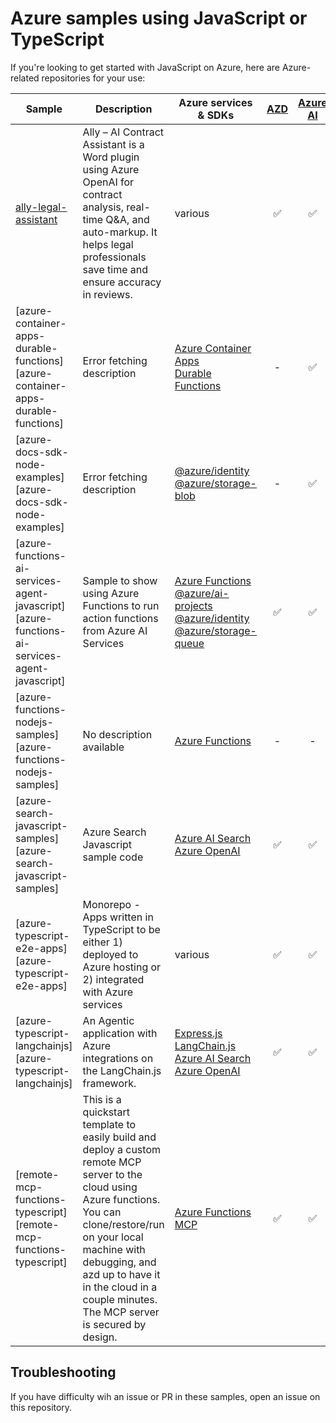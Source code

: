 # Azure samples using JavaScript or TypeScript


If you're looking to get started with JavaScript on Azure, here are Azure-related repositories for your use:

| Sample | Description | Azure services & SDKs | [AZD][azd-link] | [Azure AI][azure-ai-link] | [DevContainer][devcontainer-link] | Stats |
| ------ | ----------- | --------------------- | :-------------: | :-----------------------: | :------------------------------: | ----- |
| [ally-legal-assistant][ally-legal-assistant] | Ally – AI Contract Assistant is a Word plugin using Azure OpenAI for contract analysis, real-time Q&A, and auto-markup. It helps legal professionals save time and ensure accuracy in reviews. | various | ✅ | ✅ |  | ⭐ 31 | 👀 5 | 🔄 2025-01-27 |
| [azure-container-apps-durable-functions][azure-container-apps-durable-functions] | Error fetching description | [Azure Container Apps][container-apps-link]<br>[Durable Functions][durable-functions] | - | ✅ |  | ⭐ 0 | 👀 0 | 🔄 N/A |
| [azure-docs-sdk-node-examples][azure-docs-sdk-node-examples] | Error fetching description | [@azure/identity][azure-identity]<br>[@azure/storage-blob][storage-blob] | - | ✅ |  | ⭐ 0 | 👀 0 | 🔄 N/A |
| [azure-functions-ai-services-agent-javascript][azure-functions-ai-services-agent-javascript] | Sample to show using Azure Functions to run action functions from Azure AI Services | [Azure Functions][functions-docs]<br>[@azure/ai-projects][ai-projects]<br>[@azure/identity][azure-identity]<br>[@azure/storage-queue][storage-queue] | ✅ | ✅ |  | ⭐ 0 | 👀 9 | 🔄 2025-04-26 |
| [azure-functions-nodejs-samples][azure-functions-nodejs-samples] | No description available | [Azure Functions][functions-docs] | - | - |  | ⭐ 10 | 👀 26 | 🔄 2024-11-26 |
| [azure-search-javascript-samples][azure-search-javascript-samples] | Azure Search Javascript sample code | [Azure AI Search][ai-search]<br>[Azure OpenAI][azure-openai] | ✅ | ✅ |  | ⭐ 25 | 👀 22 | 🔄 2024-08-16 |
| [azure-typescript-e2e-apps][azure-typescript-e2e-apps] | Monorepo - Apps written in TypeScript to be either 1) deployed to Azure hosting or 2) integrated with Azure services | various | ✅ | ✅ |  | ⭐ 37 | 👀 14 | 🔄 2025-03-21 |
| [azure-typescript-langchainjs][azure-typescript-langchainjs] | An Agentic application with Azure integrations on the LangChain.js framework.  | [Express.js][expressjs]<br>[LangChain.js][langchainjs]<br>[Azure AI Search][ai-search]<br>[Azure OpenAI][azure-openai] | ✅ | ✅ |  | ⭐ 1 | 👀 9 | 🔄 2025-04-22 |
| [remote-mcp-functions-typescript][remote-mcp-functions-typescript] | This is a quickstart template to easily build and deploy a custom remote MCP server to the cloud using Azure functions. You can clone/restore/run on your local machine with debugging, and azd up to have it in the cloud in a couple minutes. The MCP server is secured by design. | [Azure Functions][functions-docs]<br>[MCP][mcp-docs] | ✅ | ✅ |  | ⭐ 23 | 👀 12 | 🔄 2025-05-03 |

## Troubleshooting

If you have difficulty wih an issue or PR in these samples, open an issue on this repository.

<!-- Reference Links -->
[ai-projects]: https://www.npmjs.com/package/@azure/ai-projects
[ai-search]: https://learn.microsoft.com/azure/search/
[ally-legal-assistant]: https://github.com/Azure-Samples/ally-legal-assistant
[azure-search-openai-javascript]: https://github.com/Azure-Samples/azure-search-openai-javascript
[app-service]: https://learn.microsoft.com/azure/app-service/
[azd-link]: https://learn.microsoft.com/azure/developer/azure-developer-cli/overview
[azure-ai-link]: https://learn.microsoft.com/azure/ai-services/
[azure-identity]: https://www.npmjs.com/package/@azure/identity
[azure-openai]: https://learn.microsoft.com/azure/ai-services/openai/
[azure-storage]: https://learn.microsoft.com/azure/storage/
[container-apps-link]: https://learn.microsoft.com/azure/container-apps/
[container-apps]: https://github.com/Azure-Samples/azure-container-apps-durable-functions
[devcontainer-link]: https://containers.dev/
[durable-functions]: https://learn.microsoft.com/azure/azure-functions/durable/
[e2e-apps]: https://github.com/Azure-Samples/azure-typescript-e2e-apps
[expressjs]: https://expressjs.com/
[functions-ai]: https://github.com/azure-samples/azure-functions-ai-services-agent-javascript
[functions-docs]: https://learn.microsoft.com/azure/azure-functions/
[functions-nodejs]: https://github.com/Azure/azure-functions-nodejs-samples
[langchainjs]: https://js.langchain.com/
[langchainjs-qs]: https://github.com/Azure-Samples/langchainjs-quickstart-demo
[llama-index-javascript]: https://github.com/Azure-Samples/llama-index-javascript
[mcp-docs]: https://learn.microsoft.com/azure/developer/azure-mcp
[microblog-ai-remix]: https://github.com/Azure-Samples/microblog-ai-remix
[node-examples]: https://github.com/Azure-Samples/azure-docs-sdk-node-examples
[remote-mcp]: https://github.com/Azure-Samples/remote-mcp-functions-typescript
[search-js]: https://github.com/Azure-Samples/azure-search-javascript-samples
[storage-blob]: https://www.npmjs.com/package/@azure/storage-blob
[storage-queue]: https://www.npmjs.com/package/@azure/storage-queue
[typescript-langchain]: https://github.com/Azure-Samples/azure-typescript-langchainjs